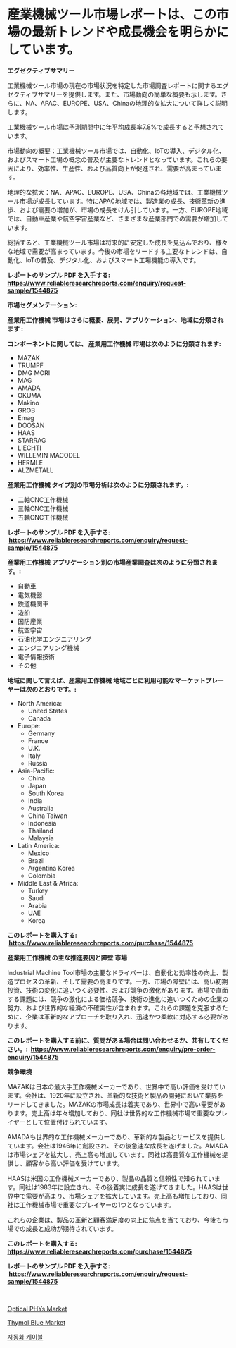 <p><h1>産業機械ツール市場レポートは、この市場の最新トレンドや成長機会を明らかにしています。</h1></p><p><strong>エグゼクティブサマリー</strong></p>
<p><p>工業機械ツール市場の現在の市場状況を特定した市場調査レポートに関するエグゼクティブサマリーを提供します。また、市場動向の簡単な概要も示します。さらに、NA、APAC、EUROPE、USA、Chinaの地理的な拡大について詳しく説明します。</p><p>工業機械ツール市場は予測期間中に年平均成長率7.8%で成長すると予想されています。</p><p>市場動向の概要：工業機械ツール市場では、自動化、IoTの導入、デジタル化、およびスマート工場の概念の普及が主要なトレンドとなっています。これらの要因により、効率性、生産性、および品質向上が促進され、需要が高まっています。</p><p>地理的な拡大：NA、APAC、EUROPE、USA、Chinaの各地域では、工業機械ツール市場が成長しています。特にAPAC地域では、製造業の成長、技術革新の進歩、および需要の増加が、市場の成長をけん引しています。一方、EUROPE地域では、自動車産業や航空宇宙産業など、さまざまな産業部門での需要が増加しています。</p><p>総括すると、工業機械ツール市場は将来的に安定した成長を見込んでおり、様々な地域で需要が高まっています。今後の市場をリードする主要なトレンドは、自動化、IoTの普及、デジタル化、およびスマート工場機能の導入です。</p></p>
<p><strong>レポートのサンプル PDF を入手する: <a href="https://www.reliableresearchreports.com/enquiry/request-sample/1544875">https://www.reliableresearchreports.com/enquiry/request-sample/1544875</a></strong></p>
<p><strong>市場セグメンテーション:</strong></p>
<p><strong> 産業用工作機械 市場はさらに概要、展開、アプリケーション、地域に分類されます :</strong></p>
<p><strong>コンポーネントに関しては、 産業用工作機械 市場は次のように分類されます: &nbsp;</strong></p>
<p><ul><li>MAZAK</li><li>TRUMPF</li><li>DMG MORI</li><li>MAG</li><li>AMADA</li><li>OKUMA</li><li>Makino</li><li>GROB</li><li>Emag</li><li>DOOSAN</li><li>HAAS</li><li>STARRAG</li><li>LIECHTI</li><li>WILLEMIN MACODEL</li><li>HERMLE</li><li>ALZMETALL</li></ul></p>
<p><strong> 産業用工作機械 タイプ別の市場分析は次のように分類されます。:</strong></p>
<p><ul><li>二軸CNC工作機械</li><li>三軸CNC工作機械</li><li>五軸CNC工作機械</li></ul></p>
<p><strong>レポートのサンプル PDF を入手する: &nbsp;<a href="https://www.reliableresearchreports.com/enquiry/request-sample/1544875">https://www.reliableresearchreports.com/enquiry/request-sample/1544875</a></strong></p>
<p><strong> 産業用工作機械 アプリケーション別の市場産業調査は次のように分類されます。:</strong></p>
<p><ul><li>自動車</li><li>電気機器</li><li>鉄道機関車</li><li>造船</li><li>国防産業</li><li>航空宇宙</li><li>石油化学エンジニアリング</li><li>エンジニアリング機械</li><li>電子情報技術</li><li>その他</li></ul></p>
<p><strong>地域に関して言えば、産業用工作機械 地域ごとに利用可能なマーケットプレーヤーは次のとおりです。:</strong></p>
<p><ul>
    <li>
        North America:
        <ul>
            <li>United States</li>
            <li>Canada</li>
        </ul>
    </li>
    <li>
        Europe:
        <ul>
            <li>Germany</li>
            <li>France</li>
            <li>U.K.</li>
            <li>Italy</li>
            <li>Russia</li>
        </ul>
    </li>
    <li>
        Asia-Pacific:
        <ul>
            <li>China</li>
            <li>Japan</li>
            <li>South Korea</li>
            <li>India</li>
            <li>Australia</li>
            <li>China Taiwan</li>
            <li>Indonesia</li>
            <li>Thailand</li>
            <li>Malaysia</li>
        </ul>
    </li>
    <li>
        Latin America:
        <ul>
            <li>Mexico</li>
            <li>Brazil</li>
            <li>Argentina Korea</li>
            <li>Colombia</li>
        </ul>
    </li>
    <li>
        Middle East & Africa:
        <ul>
            <li>Turkey</li>
            <li>Saudi</li>
            <li>Arabia</li>
            <li>UAE</li>
            <li>Korea</li>
        </ul>
    </li>
    </ul></p>
<p><strong>このレポートを購入する: &nbsp;<a href="https://www.reliableresearchreports.com/purchase/1544875">https://www.reliableresearchreports.com/purchase/1544875</a></strong></p>
<p><strong>産業用工作機械 の主な推進要因と障壁 市場</strong></p>
<p><p>Industrial Machine Tool市場の主要なドライバーは、自動化と効率性の向上、製造プロセスの革新、そして需要の高まりです。一方、市場の障壁には、高い初期投資、技術の変化に追いつく必要性、および競争の激化があります。市場で直面する課題には、競争の激化による価格競争、技術の進化に追いつくための企業の努力、および世界的な経済の不確実性が含まれます。これらの課題を克服するために、企業は革新的なアプローチを取り入れ、迅速かつ柔軟に対応する必要があります。</p></p>
<p><strong>このレポートを購入する前に、質問がある場合は問い合わせるか、共有してください。:&nbsp; <a href="https://www.reliableresearchreports.com/enquiry/pre-order-enquiry/1544875">https://www.reliableresearchreports.com/enquiry/pre-order-enquiry/1544875</a></strong></p>
<p><strong>競争環境</strong></p>
<p><p>MAZAKは日本の最大手工作機械メーカーであり、世界中で高い評価を受けています。会社は、1920年に設立され、革新的な技術と製品の開発において業界をリードしてきました。MAZAKの市場成長は着実であり、世界中で高い需要があります。売上高は年々増加しており、同社は世界的な工作機械市場で重要なプレイヤーとして位置付けられています。</p><p>AMADAも世界的な工作機械メーカーであり、革新的な製品とサービスを提供しています。会社は1946年に創設され、その後急速な成長を遂げました。AMADAは市場シェアを拡大し、売上高も増加しています。同社は高品質な工作機械を提供し、顧客から高い評価を受けています。</p><p>HAASは米国の工作機械メーカーであり、製品の品質と信頼性で知られています。同社は1983年に設立され、その後着実に成長を遂げてきました。HAASは世界中で需要が高まり、市場シェアを拡大しています。売上高も増加しており、同社は工作機械市場で重要なプレイヤーの1つとなっています。</p><p>これらの企業は、製品の革新と顧客満足度の向上に焦点を当てており、今後も市場での成長と成功が期待されています。</p></p>
<p><strong>このレポートを購入する: &nbsp; <a href="https://www.reliableresearchreports.com/purchase/1544875">https://www.reliableresearchreports.com/purchase/1544875</a></strong></p>
<p><strong>レポートのサンプル PDF を入手する: &nbsp;<a href="https://www.reliableresearchreports.com/enquiry/request-sample/1544875">https://www.reliableresearchreports.com/enquiry/request-sample/1544875</a></strong><strong></strong></p>
<p>&nbsp;</p>
<p><p><a href="https://github.com/kathiaseamanalvaradovlprc2h/Market-Research-Report-List-1/blob/main/optical-phys-market.md">Optical PHYs Market</a></p><p><a href="https://zircon-bluebell-299.notion.site/Thymol-Blue-Market-Size-Market-Trends-and-Growth-Outlook-forecasted-for-period-from-2024-to-2031-b8ba0f276c614eb38b50cb1b6351b2e2">Thymol Blue Market</a></p><p><a href="https://github.com/royErdmtyan906778/Market-Research-Report-List-1/blob/main/570073012718.md">자동화 케이블</a></p></p>